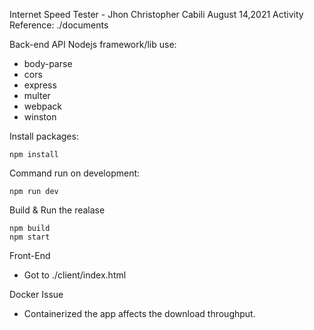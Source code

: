Internet Speed Tester - Jhon Christopher Cabili August 14,2021
Activity Reference: ./documents

Back-end API Nodejs
framework/lib use: 
- body-parse
- cors
- express
- multer
- webpack
- winston

Install packages:
```
npm install
```
Command run on development: 
```
npm run dev
```

Build & Run the realase
```
npm build
npm start
```


Front-End 
- Got to ./client/index.html

Docker Issue
- Containerized the app affects the download throughput.